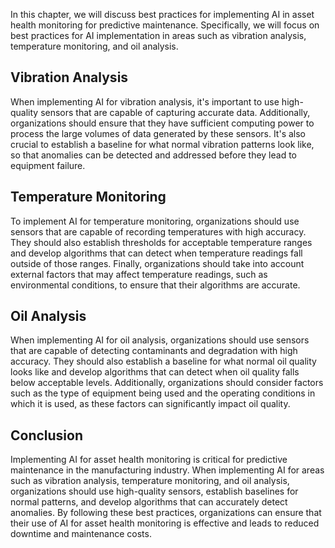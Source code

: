 

In this chapter, we will discuss best practices for implementing AI in asset health monitoring for predictive maintenance. Specifically, we will focus on best practices for AI implementation in areas such as vibration analysis, temperature monitoring, and oil analysis.

Vibration Analysis
------------------

When implementing AI for vibration analysis, it's important to use high-quality sensors that are capable of capturing accurate data. Additionally, organizations should ensure that they have sufficient computing power to process the large volumes of data generated by these sensors. It's also crucial to establish a baseline for what normal vibration patterns look like, so that anomalies can be detected and addressed before they lead to equipment failure.

Temperature Monitoring
----------------------

To implement AI for temperature monitoring, organizations should use sensors that are capable of recording temperatures with high accuracy. They should also establish thresholds for acceptable temperature ranges and develop algorithms that can detect when temperature readings fall outside of those ranges. Finally, organizations should take into account external factors that may affect temperature readings, such as environmental conditions, to ensure that their algorithms are accurate.

Oil Analysis
------------

When implementing AI for oil analysis, organizations should use sensors that are capable of detecting contaminants and degradation with high accuracy. They should also establish a baseline for what normal oil quality looks like and develop algorithms that can detect when oil quality falls below acceptable levels. Additionally, organizations should consider factors such as the type of equipment being used and the operating conditions in which it is used, as these factors can significantly impact oil quality.

Conclusion
----------

Implementing AI for asset health monitoring is critical for predictive maintenance in the manufacturing industry. When implementing AI for areas such as vibration analysis, temperature monitoring, and oil analysis, organizations should use high-quality sensors, establish baselines for normal patterns, and develop algorithms that can accurately detect anomalies. By following these best practices, organizations can ensure that their use of AI for asset health monitoring is effective and leads to reduced downtime and maintenance costs.
